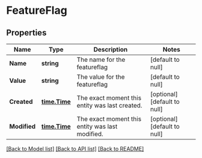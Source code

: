 # FeatureFlag

## Properties
Name | Type | Description | Notes
------------ | ------------- | ------------- | -------------
**Name** | **string** | The name for the featureflag | [default to null]
**Value** | **string** | The value for the featureflag | [default to null]
**Created** | [**time.Time**](time.Time.md) | The exact moment this entity was last created. | [optional] [default to null]
**Modified** | [**time.Time**](time.Time.md) | The exact moment this entity was last modified. | [optional] [default to null]

[[Back to Model list]](../README.md#documentation-for-models) [[Back to API list]](../README.md#documentation-for-api-endpoints) [[Back to README]](../README.md)


